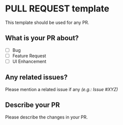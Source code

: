 # PULL REQUEST template
This template should be used for any PR.


## What is your PR about?
- [ ] Bug
- [ ] Feature Request
- [ ] UI Enhancement

## Any related issues?
Please mention a related issue if any _(e.g.: Issue #XYZ)_

## Describe your PR
Please describe the changes in your PR.
